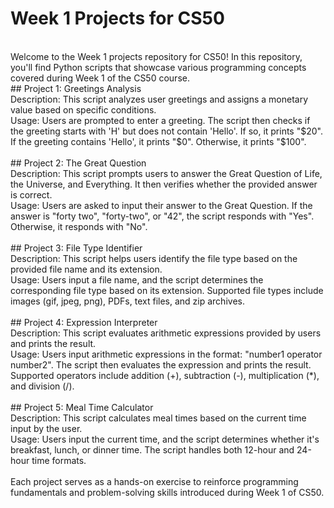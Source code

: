 # Week 1 Projects for CS50
<br>
Welcome to the Week 1 projects repository for CS50! In this repository, you'll find Python scripts that showcase various programming concepts covered during Week 1 of the CS50 course.
<br>
## Project 1: Greetings Analysis
<br>
Description: This script analyzes user greetings and assigns a monetary value based on specific conditions.
<br>
Usage: Users are prompted to enter a greeting. The script then checks if the greeting starts with 'H' but does not contain 'Hello'. If so, it prints "$20". If the greeting contains 'Hello', it prints "$0". Otherwise, it prints "$100".
<br>
<br>
## Project 2: The Great Question
<br>
Description: This script prompts users to answer the Great Question of Life, the Universe, and Everything. It then verifies whether the provided answer is correct.
<br>
Usage: Users are asked to input their answer to the Great Question. If the answer is "forty two", "forty-two", or "42", the script responds with "Yes". Otherwise, it responds with "No".
<br>
<br>
## Project 3: File Type Identifier
<br>
Description: This script helps users identify the file type based on the provided file name and its extension.
<br>
Usage: Users input a file name, and the script determines the corresponding file type based on its extension. Supported file types include images (gif, jpeg, png), PDFs, text files, and zip archives.
<br>
<br>
## Project 4: Expression Interpreter
<br>
Description: This script evaluates arithmetic expressions provided by users and prints the result.
<br>
Usage: Users input arithmetic expressions in the format: "number1 operator number2". The script then evaluates the expression and prints the result. Supported operators include addition (+), subtraction (-), multiplication (*), and division (/).
<br>
<br>
## Project 5: Meal Time Calculator
<br>
Description: This script calculates meal times based on the current time input by the user.
<br>
Usage: Users input the current time, and the script determines whether it's breakfast, lunch, or dinner time. The script handles both 12-hour and 24-hour time formats.
<br>
<br>
Each project serves as a hands-on exercise to reinforce programming fundamentals and problem-solving skills introduced during Week 1 of CS50.

